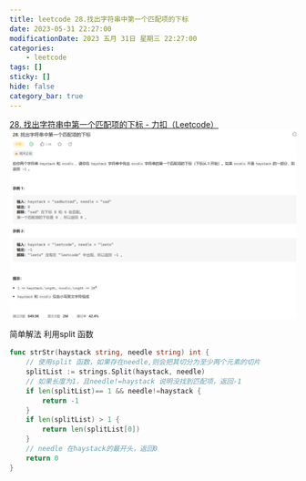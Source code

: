 ```yaml
---
title: leetcode 28.找出字符串中第一个匹配项的下标
date: 2023-05-31 22:27:00
modificationDate: 2023 五月 31日 星期三 22:27:00
categories: 
	- leetcode
tags: []
sticky: []
hide: false
category_bar: true
---
```


[28. 找出字符串中第一个匹配项的下标 - 力扣（Leetcode）](https://leetcode.cn/problems/find-the-index-of-the-first-occurrence-in-a-string/description/)
![](../../imgs/Pasted%20image%2020230531222721.png)

简单解法
利用split 函数
```go
func strStr(haystack string, needle string) int {
	// 使用split 函数，如果存在needle,则会把其切分为至少两个元素的切片
	splitList := strings.Split(haystack, needle)
	// 如果长度为1，且needle!=haystack 说明没找到匹配项，返回-1
	if len(splitList)== 1 && needle!=haystack {
		return -1
	}
	if len(splitList) > 1 {
		return len(splitList[0])
	}
	// needle 在haystack的最开头，返回0
	return 0
}
```
